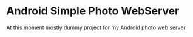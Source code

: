 # Android Simple Photo WebServer
At this moment mostly dummy project for my Android photo web server.

